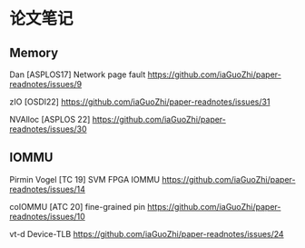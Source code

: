 # 论文笔记

## Memory

Dan [ASPLOS17] Network page fault https://github.com/iaGuoZhi/paper-readnotes/issues/9

zIO [OSDI22] https://github.com/iaGuoZhi/paper-readnotes/issues/31

NVAlloc [ASPLOS 22] https://github.com/iaGuoZhi/paper-readnotes/issues/30

## IOMMU

Pirmin Vogel [TC 19] SVM FPGA IOMMU https://github.com/iaGuoZhi/paper-readnotes/issues/14

coIOMMU [ATC 20] fine-grained pin https://github.com/iaGuoZhi/paper-readnotes/issues/10

vt-d Device-TLB https://github.com/iaGuoZhi/paper-readnotes/issues/24
